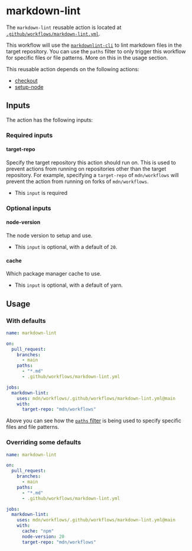 # markdown-lint

The `markdown-lint` reusable action is located at [`.github/workflows/markdown-lint.yml`](https://github.com/mdn/workflows/tree/main/.github/workflows/markdown-lint.yml).

This workflow will use the [`markdownlint-cli`](https://github.com/igorshubovych/markdownlint-cli) to lint markdown files in the target repository. You can use the `paths` filter to only trigger this workflow for specific files or file patterns. More on this in the usage section.

This reusable action depends on the following actions:

- [checkout](https://github.com/marketplace/actions/checkout)
- [setup-node](https://github.com/marketplace/actions/setup-node-js-environment)

## Inputs

The action has the following inputs:

### Required inputs

#### target-repo

Specify the target repository this action should run on. This is used to prevent actions from running on repositories other than the target repository. For example, specifying a `target-repo` of `mdn/workflows` will prevent the action from running on forks of `mdn/workflows`.

- This `input` is required

### Optional inputs

#### node-version

The node version to setup and use.

- This `input` is optional, with a default of `20`.

#### cache

Which package manager cache to use.

- This `input` is optional, with a default of yarn.

## Usage

### With defaults

```yml
name: markdown-lint

on:
  pull_request:
    branches:
      - main
    paths:
      - "*.md"
      - .github/workflows/markdown-lint.yml

jobs:
  markdown-lint:
    uses: mdn/workflows/.github/workflows/markdown-lint.yml@main
    with:
      target-repo: "mdn/workflows"
```

Above you can see how the [`paths` filter](https://docs.github.com/en/actions/using-workflows/workflow-syntax-for-github-actions#onpushpull_requestpull_request_targetpathspaths-ignore) is being used to specify specific files and file patterns.

### Overriding some defaults

```yml
name: markdown-lint

on:
  pull_request:
    branches:
      - main
    paths:
      - "*.md"
      - .github/workflows/markdown-lint.yml

jobs:
  markdown-lint:
    uses: mdn/workflows/.github/workflows/markdown-lint.yml@main
    with:
      cache: "npm"
      node-version: 20
      target-repo: "mdn/workflows"
```

